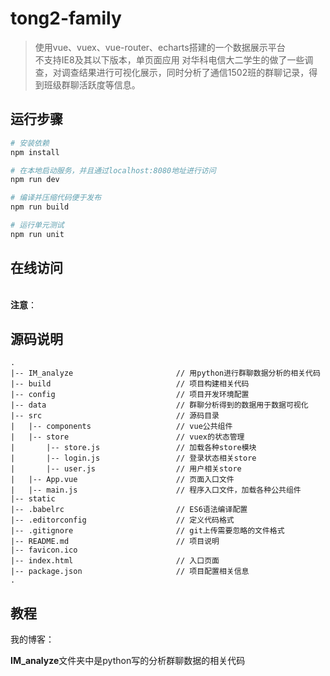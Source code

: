 # tong2-family

> 使用vue、vuex、vue-router、echarts搭建的一个数据展示平台   
> 不支持IE8及其以下版本，单页面应用
> 对华科电信大二学生的做了一些调查，对调查结果进行可视化展示，同时分析了通信1502班的群聊记录，得到班级群聊活跃度等信息。

## 运行步骤

``` bash
# 安装依赖
npm install

# 在本地启动服务，并且通过localhost:8080地址进行访问
npm run dev

# 编译并压缩代码便于发布
npm run build

# 运行单元测试
npm run unit
``` 
## 在线访问
[]()   
**注意**：

## 源码说明
```
.
|-- IM_analyze                       // 用python进行群聊数据分析的相关代码
|-- build                            // 项目构建相关代码
|-- config                           // 项目开发环境配置
|-- data                             // 群聊分析得到的数据用于数据可视化
|-- src                              // 源码目录                     
|   |-- components                   // vue公共组件
|   |-- store                        // vuex的状态管理
|       |-- store.js                 // 加载各种store模块
|       |-- login.js                 // 登录状态相关store
|       |-- user.js                  // 用户相关store
|   |-- App.vue                      // 页面入口文件
|   |-- main.js                      // 程序入口文件，加载各种公共组件
|-- static
|-- .babelrc                         // ES6语法编译配置
|-- .editorconfig                    // 定义代码格式
|-- .gitignore                       // git上传需要忽略的文件格式
|-- README.md                        // 项目说明
|-- favicon.ico 
|-- index.html                       // 入口页面
|-- package.json                     // 项目配置相关信息
.
```

## 教程
我的博客：[]()

**IM_analyze**文件夹中是python写的分析群聊数据的相关代码
